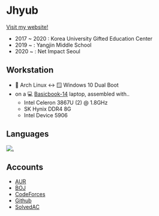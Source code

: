# Jhyub
[Visit my website!](https://jhseo.dev/)
 * 2017 ~ 2020 : Korea University Gifted Education Center
 * 2019 ~ : Yangjin Middle School
 * 2020 ~ : Net Impact Seoul

## Workstation

 * 🐧 Arch Linux ↔️ 🪟 Windows 10 Dual Boot
 * on a 💻 [Basicbook-14](https://www.basic-s.com/) laptop, assembled with..
   * Intel Celeron 3867U (2) @ 1.8GHz
   * SK Hynix DDR4 8G
   * Intel Device 5906
## Languages
 [![.](https://github-readme-stats.vercel.app/api/top-langs/?username=Jhyub&layout=compact&theme=tokyonight)](http://bit.ly/Dislogicator)

## Accounts
- [AUR](https://aur.archlinux.org/account/Jhyub/)  
- [BOJ](https://acmicpc.net/user/jhseo1107)  
- [CodeForces](https://codeforces.com/profile/jhseo1107)  
- [Github](https://github.com/jhyub)  
- [SolvedAC](https://solved.ac/profile/jhseo1107)
